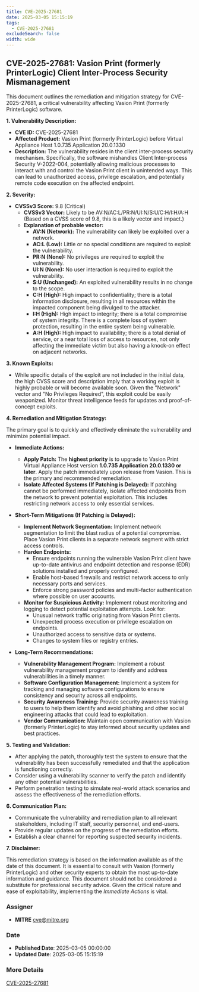 ```yaml
---
title: CVE-2025-27681
date: 2025-03-05 15:15:19
tags:
  - CVE-2025-27681
excludeSearch: false
width: wide
---
```


## CVE-2025-27681: Vasion Print (formerly PrinterLogic) Client Inter-Process Security Mismanagement

This document outlines the remediation and mitigation strategy for CVE-2025-27681, a critical vulnerability affecting Vasion Print (formerly PrinterLogic) software.

**1. Vulnerability Description:**

*   **CVE ID:** CVE-2025-27681
*   **Affected Product:** Vasion Print (formerly PrinterLogic) before Virtual Appliance Host 1.0.735 Application 20.0.1330
*   **Description:** The vulnerability resides in the client inter-process security mechanism.  Specifically, the software mishandles Client Inter-process Security V-2022-004, potentially allowing malicious processes to interact with and control the Vasion Print client in unintended ways.  This can lead to unauthorized access, privilege escalation, and potentially remote code execution on the affected endpoint.

**2. Severity:**

*   **CVSSv3 Score:** 9.8 (Critical)
    *   **CVSSv3 Vector:** Likely to be AV:N/AC:L/PR:N/UI:N/S:U/C:H/I:H/A:H (Based on a CVSS score of 9.8, this is a likely vector and impact.)
    *   **Explanation of probable vector:**
        *   **AV:N (Network):** The vulnerability can likely be exploited over a network.
        *   **AC:L (Low):** Little or no special conditions are required to exploit the vulnerability.
        *   **PR:N (None):** No privileges are required to exploit the vulnerability.
        *   **UI:N (None):** No user interaction is required to exploit the vulnerability.
        *   **S:U (Unchanged):**  An exploited vulnerability results in no change to the scope.
        *   **C:H (High):** High impact to confidentiality; there is a total information disclosure, resulting in all resources within the impacted component being divulged to the attacker.
        *   **I:H (High):** High impact to integrity; there is a total compromise of system integrity. There is a complete loss of system protection, resulting in the entire system being vulnerable.
        *   **A:H (High):** High impact to availability; there is a total denial of service, or a near total loss of access to resources, not only affecting the immediate victim but also having a knock-on effect on adjacent networks.

**3. Known Exploits:**

*   While specific details of the exploit are not included in the initial data, the high CVSS score and description imply that a working exploit is highly probable or will become available soon. Given the "Network" vector and "No Privileges Required", this exploit could be easily weaponized.  Monitor threat intelligence feeds for updates and proof-of-concept exploits.

**4. Remediation and Mitigation Strategy:**

The primary goal is to quickly and effectively eliminate the vulnerability and minimize potential impact.

*   **Immediate Actions:**

    *   **Apply Patch:** The **highest priority** is to upgrade to Vasion Print Virtual Appliance Host version **1.0.735 Application 20.0.1330 or later**.  Apply the patch immediately upon release from Vasion.  This is the primary and recommended remediation.
    *   **Isolate Affected Systems (If Patching is Delayed):** If patching cannot be performed immediately, isolate affected endpoints from the network to prevent potential exploitation.  This includes restricting network access to only essential services.

*   **Short-Term Mitigations (If Patching is Delayed):**

    *   **Implement Network Segmentation:**  Implement network segmentation to limit the blast radius of a potential compromise.  Place Vasion Print clients in a separate network segment with strict access controls.
    *   **Harden Endpoints:**
        *   Ensure endpoints running the vulnerable Vasion Print client have up-to-date antivirus and endpoint detection and response (EDR) solutions installed and properly configured.
        *   Enable host-based firewalls and restrict network access to only necessary ports and services.
        *   Enforce strong password policies and multi-factor authentication where possible on user accounts.
    *   **Monitor for Suspicious Activity:** Implement robust monitoring and logging to detect potential exploitation attempts.  Look for:
        *   Unusual network traffic originating from Vasion Print clients.
        *   Unexpected process execution or privilege escalation on endpoints.
        *   Unauthorized access to sensitive data or systems.
        *   Changes to system files or registry entries.

*   **Long-Term Recommendations:**

    *   **Vulnerability Management Program:** Implement a robust vulnerability management program to identify and address vulnerabilities in a timely manner.
    *   **Software Configuration Management:** Implement a system for tracking and managing software configurations to ensure consistency and security across all endpoints.
    *   **Security Awareness Training:** Provide security awareness training to users to help them identify and avoid phishing and other social engineering attacks that could lead to exploitation.
    *   **Vendor Communication:**  Maintain open communication with Vasion (formerly PrinterLogic) to stay informed about security updates and best practices.

**5. Testing and Validation:**

*   After applying the patch, thoroughly test the system to ensure that the vulnerability has been successfully remediated and that the application is functioning correctly.
*   Consider using a vulnerability scanner to verify the patch and identify any other potential vulnerabilities.
*   Perform penetration testing to simulate real-world attack scenarios and assess the effectiveness of the remediation efforts.

**6. Communication Plan:**

*   Communicate the vulnerability and remediation plan to all relevant stakeholders, including IT staff, security personnel, and end-users.
*   Provide regular updates on the progress of the remediation efforts.
*   Establish a clear channel for reporting suspected security incidents.

**7. Disclaimer:**

This remediation strategy is based on the information available as of the date of this document.  It is essential to consult with Vasion (formerly PrinterLogic) and other security experts to obtain the most up-to-date information and guidance. This document should not be considered a substitute for professional security advice. Given the critical nature and ease of exploitability, implementing the *Immediate Actions* is vital.

### Assigner
- **MITRE** <cve@mitre.org>

### Date
- **Published Date**: 2025-03-05 00:00:00
- **Updated Date**: 2025-03-05 15:15:19

### More Details
[CVE-2025-27681](https://www.cvedetails.com/cve/CVE-2025-27681)